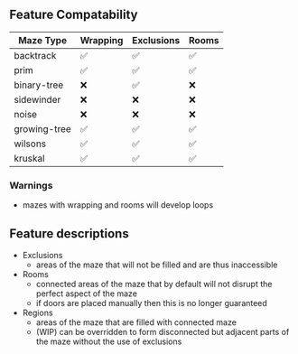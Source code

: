 
## Feature Compatability

|  Maze Type | Wrapping | Exclusions | Rooms |
|------------|----------|------------|-------|
| backtrack | ✅ | ✅  | ✅ |
| prim | ✅ | ✅ | ✅ |
| binary-tree | ❌ | ✅ | ❌|
| sidewinder | ❌ | ❌ | ❌ |
| noise | ❌ | ❌ | ❌ |
| growing-tree | ✅ | ✅ | ✅ |
| wilsons | ✅ | ✅ | ✅ |
| kruskal | ✅ | ✅ | ✅ |

### Warnings

- mazes with wrapping and rooms will develop loops

## Feature descriptions
- Exclusions
  - areas of the maze that will not be filled and are thus inaccessible
- Rooms
  - connected areas of the maze that by default will not disrupt the perfect aspect of the maze
  - if doors are placed manually then this is no longer guaranteed
- Regions
  - areas of the maze that are filled with connected maze
  - (WIP) can be overridden to form disconnected but adjacent parts of the maze without the use of exclusions
